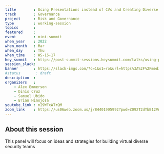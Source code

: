 ```yaml
---
title        : Using Presentations instead of CVs and Creating Diverse Security Teams
track        : Governance
project      : Risk and Governance
type         : working-session
topics       :
featured     :
event        : mini-summit
when_year    : 2022
when_month   : Mar
when_day     : Thu
when_time    : WS-16-17
hey_summit   : https://post-summit-sessions.heysummit.com/talks/using-presentations-instead-of-cvs-and-creating-diverse-security-teams/
session_slack:
banner       : https://slack-imgs.com/?c=1&o1=ro&url=https%3A%2F%2Fmedia-exp1.licdn.com%2Fdms%2Fimage%2FC4D22AQFPGDSiAJ5sYA%2Ffeedshare-shrink_2048_1536%2F0%2F1646239835951%3Fe%3D1649289600%26v%3Dbeta%26t%3DE9er9J1dOdkfDil5RrTxnIKRyrqahYPgXQ_0FgR8H6I
#status       : draft
description  :
organizers   :
    - Alex Emmerson
    - Dinis Cruz
    - Samuel Ubido 
    - Brian Hinojosa
youtube_link : nI9WFcWTrQM
zoom_link    : https://us06web.zoom.us/j/84401905992?pwd=Z092T2dTbE12VmpNalI5SU1lc25EZz09
---
```


## About this session

This panel will focus on ideas and strategies 
for building virtual diverse security teams

